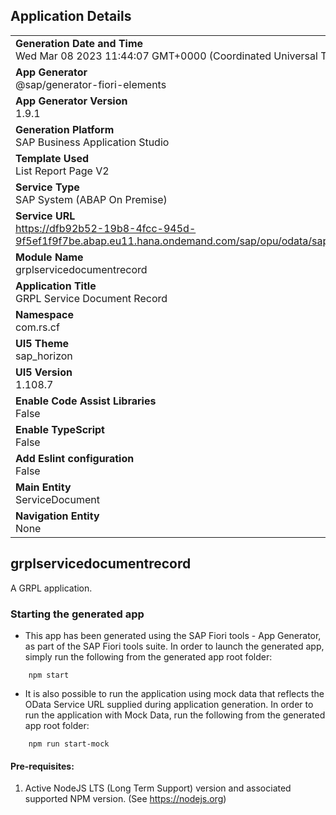 ## Application Details
|               |
| ------------- |
|**Generation Date and Time**<br>Wed Mar 08 2023 11:44:07 GMT+0000 (Coordinated Universal Time)|
|**App Generator**<br>@sap/generator-fiori-elements|
|**App Generator Version**<br>1.9.1|
|**Generation Platform**<br>SAP Business Application Studio|
|**Template Used**<br>List Report Page V2|
|**Service Type**<br>SAP System (ABAP On Premise)|
|**Service URL**<br>https://dfb92b52-19b8-4fcc-945d-9f5ef1f9f7be.abap.eu11.hana.ondemand.com/sap/opu/odata/sap/ZCS_UI_GRPL_O2
|**Module Name**<br>grplservicedocumentrecord|
|**Application Title**<br>GRPL Service Document Record|
|**Namespace**<br>com.rs.cf|
|**UI5 Theme**<br>sap_horizon|
|**UI5 Version**<br>1.108.7|
|**Enable Code Assist Libraries**<br>False|
|**Enable TypeScript**<br>False|
|**Add Eslint configuration**<br>False|
|**Main Entity**<br>ServiceDocument|
|**Navigation Entity**<br>None|

## grplservicedocumentrecord

A GRPL application.

### Starting the generated app

-   This app has been generated using the SAP Fiori tools - App Generator, as part of the SAP Fiori tools suite.  In order to launch the generated app, simply run the following from the generated app root folder:

```
    npm start
```

- It is also possible to run the application using mock data that reflects the OData Service URL supplied during application generation.  In order to run the application with Mock Data, run the following from the generated app root folder:

```
    npm run start-mock
```

#### Pre-requisites:

1. Active NodeJS LTS (Long Term Support) version and associated supported NPM version.  (See https://nodejs.org)


